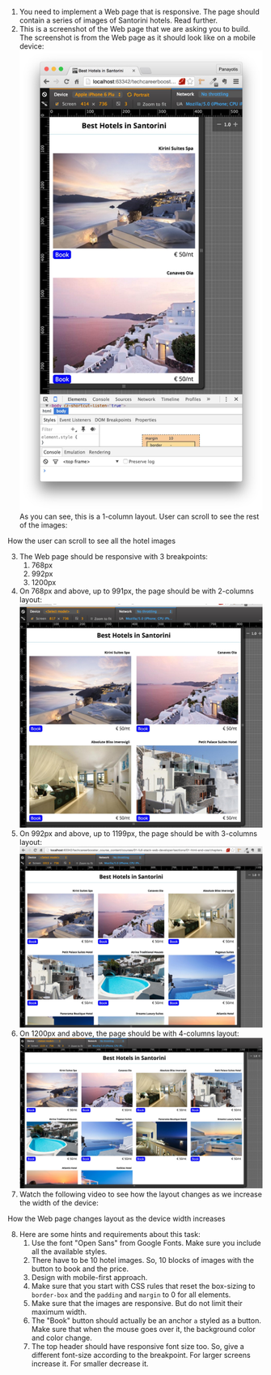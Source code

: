 1. You need to implement a Web page that is responsive. The page should contain a series of images of Santorini hotels. Read further.
2. This is a screenshot of the Web page that we are asking you to build. The screenshot is from the Web page as it should look like on a mobile device:
![./images/Responsive Page with Hotel Images - 1-column Layout - Mobile Device View](./images/task-responsive-page-with-hotels-1-column-layout.jpg)
As you can see, this is a 1-column layout. User can scroll to see the rest of the images:

<div id="media-title-video-task-responsive-web-page-with-hotel-images-1-column-layout.mp4-How the user can scroll to see all the hotel images">How the user can scroll to see all the hotel images</div>
<a href="https://player.vimeo.com/video/194211488"></a>
                      
3. The Web page should be responsive with 3 breakpoints:
    1. 768px
    2. 992px
    3. 1200px
4. On 768px and above, up to 991px, the page should be with 2-columns layout:
![./images/Responsive Page with Hotel Images - 2-columns layout](./images/task-responsive-web-page-with-hotel-images-2-columns-layout.jpg)
5. On 992px and above, up to 1199px, the page should be with 3-columns layout:
![./images/Responsive Page with Hotel Images - 3-columns layout](./images/task-responsive-web-page-with-hotel-images-3-columns-layout.jpg)
6. On 1200px and above, the page should be with 4-columns layout:
![./images/Responsive Page with Hotel Images - 4-columns layout](./images/task-responsive-web-page-with-hotel-images-4-columns-layout.jpg)
7. Watch the following video to see how the layout changes as we increase the width of the device:

<div id="media-title-video-task-responsive-page-increasing-the-device-width.mp4-How the Web page changes layout as the device width increases">How the Web page changes layout as the device width increases</div>
<a href="https://player.vimeo.com/video/194213200"></a>
           
8. Here are some hints and requirements about this task:
    1. Use the font "Open Sans" from Google Fonts. Make sure you include all the available styles.
    2. There have to be 10 hotel images. So, 10 blocks of images with the button to book and the price.
    3. Design with mobile-first approach.
    4. Make sure that you start with CSS rules that reset the box-sizing to `border-box` and the `padding` and `margin` to 0 for all elements.
    5. Make sure that the images are responsive. But do not limit their maximum width.
    6. The "Book" button should actually be an anchor `a` styled as a button. Make sure that when the mouse goes over it, the background color and color change.
    7. The top header should have responsive font size too. So, give a different font-size according to the breakpoint. For larger screens increase it. For smaller decrease it.





